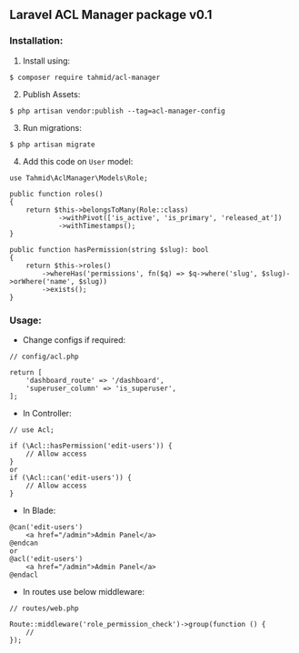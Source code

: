 ## Laravel ACL Manager package v0.1

### Installation:
1. Install using:
```
$ composer require tahmid/acl-manager
```

2. Publish Assets:
```
$ php artisan vendor:publish --tag=acl-manager-config
```
3. Run migrations:
```
$ php artisan migrate
```

4. Add this code on `User` model:

```
use Tahmid\AclManager\Models\Role;

public function roles()
{
    return $this->belongsToMany(Role::class)
            ->withPivot(['is_active', 'is_primary', 'released_at'])
            ->withTimestamps();
}

public function hasPermission(string $slug): bool
{
    return $this->roles()
        ->whereHas('permissions', fn($q) => $q->where('slug', $slug)->orWhere('name', $slug))
        ->exists();
}
```

### Usage:
* Change configs if required:
```
// config/acl.php

return [
    'dashboard_route' => '/dashboard',
    'superuser_column' => 'is_superuser',
];
```

* In Controller:
```
// use Acl;

if (\Acl::hasPermission('edit-users')) {
    // Allow access
}
or
if (\Acl::can('edit-users')) {
    // Allow access
}
```

* In Blade:
```
@can('edit-users')
    <a href="/admin">Admin Panel</a>
@endcan
or
@acl('edit-users')
    <a href="/admin">Admin Panel</a>
@endacl
```

* In routes use below middleware:
```
// routes/web.php

Route::middleware('role_permission_check')->group(function () {
    //
});
```

